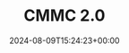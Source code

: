 ---
title: "CMMC 2.0"
linkTitle: "CMMC 2.0"
description: "How to prepare for CMMC 2.0 compliance."
type: "article"
date: 2024-08-09T15:24:23+00:00
lastmod: 2024-08-09T15:24:23+00:00
draft: false
images: []
weight: 010
---